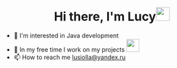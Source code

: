 <h1 align="center">Hi there, I'm Lucy<img src="https://github.com/blackcater/blackcater/raw/main/images/Hi.gif" height="32"/></h1>

- 👀 I'm interested in Java development
- :telescope: In my free time I work on my projects <img src="https://media.giphy.com/media/WUlplcMpOCEmTGBtBW/giphy.gif" width="30">
- 📫 How to reach me lusiolla@yandex.ru

<!---
Lusiolla/Lusiolla is a ✨ special ✨ repository because its `README.md` (this file) appears on your GitHub profile.
You can click the Preview link to take a look at your changes.
--->
